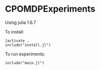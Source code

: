 # CPOMDPExperiments

Using julia 1.6.7

To install:

```
]activate .
include("install.jl")
```

To run experiments:

```
include("main.jl")
```